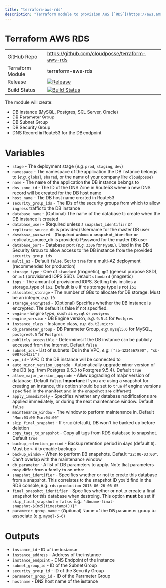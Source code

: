 ```yaml
---
title: "terraform-aws-rds"
description: "Terraform module to provision AWS [`RDS`](https://aws.amazon.com/rds/) instances"
---
```

# Terraform AWS RDS

|                  |                                                                                                                                                |
|:-----------------|:-----------------------------------------------------------------------------------------------------------------------------------------------|
| GitHub Repo      | https://github.com/cloudposse/terraform-aws-rds                                                                                                |
| Terraform Module | terraform-aws-rds                                                                                                                              |
| Release          | [![Release](https://img.shields.io/github/release/cloudposse/terraform-aws-rds.svg)](https://github.com/cloudposse/terraform-aws-rds/releases) |
| Build Status     | [![Build Status](https://travis-ci.org/cloudposse/terraform-aws-rds.svg?branch=master)](https://travis-ci.org/cloudposse/terraform-aws-rds)    |

The module will create:
* DB instance (MySQL, Postgres, SQL Server, Oracle)
* DB Parameter Group
* DB Subnet Group
* DB Security Group
* DNS Record in Route53 for the DB endpoint

# Variables

- `stage` - The deployment stage (_e.g._ `prod`, `staging`, `dev`)
- `namespace` - The namespace of the application the DB instance belongs to (_e.g._ `global`, `shared`, or the name of your company like `cloudposse`)
- `name` - The name of the application the DB instance belongs to
- `dns_zone_id` - The ID of the DNS Zone in Route53 where a new DNS record will be created for the DB host name
- `host_name` - The DB host name created in Route53
- `security_group_ids` - The IDs of the security groups from which to allow `ingress` traffic to the DB instance
- `database_name` -  (Optional) The name of the database to create when the DB instance is created
- `database_user` - (Required unless a `snapshot_identifier` or `replicate_source_db` is provided) Username for the master DB user
- `database_password` - (Required unless a snapshot_identifier or replicate_source_db is provided) Password for the master DB user
- `database_port` - Database port (_e.g._ `3306` for `MySQL`). Used in the DB Security Group to allow access to the DB instance from the provided `security_group_ids`
- `multi_az` - Default `false`. Set to `true` for a multi-AZ deployment (recommended for production)
- `storage_type` - One of `standard` (magnetic), `gp2` (general purpose SSD), or `io1` (provisioned IOPS SSD). Default `standard` (magnetic)
- `iops` - The amount of provisioned IOPS. Setting this implies a storage_type of `io1`. Default is `0` if rds storage type is not `io1`
- `allocated_storage` - The number of GBs to allocate for DB storage. Must be an integer, _e.g._ `10`
- `storage_encrypted` - (Optional) Specifies whether the DB instance is encrypted. The default is false if not specified.
- `engine` - Engine type, such as `mysql` or `postgres`
- `engine_version` - DB Engine version, _e.g._ `9.5.4` for `Postgres`
- `instance_class` - Instance class, _e.g._ `db.t2.micro`
- `db_parameter_group` - DB Parameter Group, _e.g._ `mysql5.6` for MySQL, `postgres9.5` for `Postgres`
- `publicly_accessible` - Determines if the DB instance can be publicly accessed from the Internet. Default `false`
- `subnet_ids` - List of subnets IDs in the VPC, _e.g._ `["sb-1234567890", "sb-0987654321"]`
- `vpc_id` - VPC ID the DB instance will be connected to
- `auto_minor_version_upgrade` - Automatically upgrade minor version of the DB (eg. from Postgres 9.5.3 to Postgres 9.5.4). Default `true`
- `allow_major_version_upgrade` - Allow upgrading of major version of database. Default `false`. **Important**: if you are using a snapshot for creating an instance, this option should be set to `true` (if engine versions specified in the manifest and in the snapshot are different)
- `apply_immediately` - Specifies whether any database modifications are applied immediately, or during the next maintenance window. Default `false`
- `maintenance_window` - The window to perform maintenance in. Default `"Mon:03:00-Mon:04:00"`
- `skip_final_snapshot` - If `true` (default), DB won't be backed up before deletion
- `copy_tags_to_snapshot` - Copy all tags from RDS database to snapshot. Default `true`
- `backup_retention_period` - Backup retention period in days (default `0`). Must be `> 0` to enable backups
- `backup_window` - When to perform DB snapshots. Default `"22:00-03:00"`. Can't overlap with the maintenance window
- `db_parameter` -  A list of DB parameters to apply. Note that parameters may differ from a family to an other
- `snapshot_identifier` - Specifies whether or not to create this database from a snapshot. This correlates to the snapshot ID you'd find in the RDS console, e.g: `rds:production-2015-06-26-06-05`
- `final_snapshot_identifier` - Specifies whether or not to create a final snapshot for this database when destroing. This option **must** be set if `skip_final_snapshot` = `false`. E.g.: `"dbname-final-snapshot-${md5(timestamp())}"`
- `parameter_group_name` - (Optional) Name of the DB parameter group to associate (e.g. `mysql-5-6`)

# Outputs

- `instance_id` - ID of the instance
- `instance_address` - Address of the instance
- `instance_endpoint` - DNS Endpoint of the instance
- `subnet_group_id` - ID of the Subnet Group
- `security_group_id` - ID of the Security Group
- `parameter_group_id` - ID of the Parameter Group
- `hostname` - DNS host name of the instance
